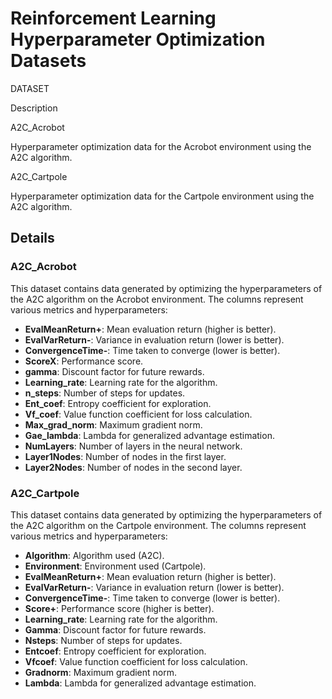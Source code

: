 Reinforcement Learning Hyperparameter Optimization Datasets
===========================================================

DATASET

Description

A2C\_Acrobot

Hyperparameter optimization data for the Acrobot environment using the A2C algorithm.

A2C\_Cartpole

Hyperparameter optimization data for the Cartpole environment using the A2C algorithm.

Details
-------

### A2C\_Acrobot

This dataset contains data generated by optimizing the hyperparameters of the A2C algorithm on the Acrobot environment. The columns represent various metrics and hyperparameters:

*   **EvalMeanReturn+**: Mean evaluation return (higher is better).
*   **EvalVarReturn-**: Variance in evaluation return (lower is better).
*   **ConvergenceTime-**: Time taken to converge (lower is better).
*   **ScoreX**: Performance score.
*   **gamma**: Discount factor for future rewards.
*   **Learning\_rate**: Learning rate for the algorithm.
*   **n\_steps**: Number of steps for updates.
*   **Ent\_coef**: Entropy coefficient for exploration.
*   **Vf\_coef**: Value function coefficient for loss calculation.
*   **Max\_grad\_norm**: Maximum gradient norm.
*   **Gae\_lambda**: Lambda for generalized advantage estimation.
*   **NumLayers**: Number of layers in the neural network.
*   **Layer1Nodes**: Number of nodes in the first layer.
*   **Layer2Nodes**: Number of nodes in the second layer.

### A2C\_Cartpole

This dataset contains data generated by optimizing the hyperparameters of the A2C algorithm on the Cartpole environment. The columns represent various metrics and hyperparameters:

*   **Algorithm**: Algorithm used (A2C).
*   **Environment**: Environment used (Cartpole).
*   **EvalMeanReturn+**: Mean evaluation return (higher is better).
*   **EvalVarReturn-**: Variance in evaluation return (lower is better).
*   **ConvergenceTime-**: Time taken to converge (lower is better).
*   **Score+**: Performance score (higher is better).
*   **Learning\_rate**: Learning rate for the algorithm.
*   **Gamma**: Discount factor for future rewards.
*   **Nsteps**: Number of steps for updates.
*   **Entcoef**: Entropy coefficient for exploration.
*   **Vfcoef**: Value function coefficient for loss calculation.
*   **Gradnorm**: Maximum gradient norm.
*   **Lambda**: Lambda for generalized advantage estimation.